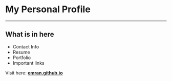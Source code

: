 # My Personal Profile
___

## What is in here
 - Contact Info
 - Resume
 - Portfolio
 - Important links

 Visit here: **[emran.github.io](emran.github.io)**



